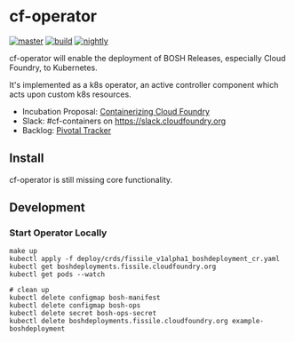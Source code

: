 # cf-operator
[![master](https://ci.flintstone.cf.cloud.ibm.com/api/v1/teams/containerization/pipelines/cf-operator/jobs/test/badge)](https://ci.flintstone.cf.cloud.ibm.com/teams/containerization/pipelines/cf-operator) [![build](https://ci.flintstone.cf.cloud.ibm.com/api/v1/teams/containerization/pipelines/cf-operator/jobs/build/badge)](https://ci.flintstone.cf.cloud.ibm.com/teams/containerization/pipelines/cf-operator) [![nightly](https://ci.flintstone.cf.cloud.ibm.com/api/v1/teams/containerization/pipelines/cf-operator-nightly/jobs/test/badge)](https://ci.flintstone.cf.cloud.ibm.com/teams/containerization/pipelines/cf-operator-nightly)

cf-operator will enable the deployment of BOSH Releases, especially Cloud Foundry, to Kubernetes.

It's implemented as a k8s operator, an active controller component which acts upon custom k8s resources.

* Incubation Proposal: [Containerizing Cloud Foundry](https://docs.google.com/document/d/1_IvFf-cCR4_Hxg-L7Z_R51EKhZfBqlprrs5NgC2iO2w/edit#heading=h.lybtsdyh8res)
* Slack: #cf-containers on <https://slack.cloudfoundry.org>
* Backlog: [Pivotal Tracker](https://www.pivotaltracker.com/n/projects/2192232)

## Install

cf-operator is still missing core functionality.

## Development

### Start Operator Locally

    make up
    kubectl apply -f deploy/crds/fissile_v1alpha1_boshdeployment_cr.yaml
    kubectl get boshdeployments.fissile.cloudfoundry.org
    kubectl get pods --watch

    # clean up
    kubectl delete configmap bosh-manifest
    kubectl delete configmap bosh-ops
    kubectl delete secret bosh-ops-secret
    kubectl delete boshdeployments.fissile.cloudfoundry.org example-boshdeployment
